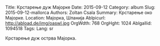 Title: Крстарење дуж Мајорке
Date: 2015-09-12
Category: album
Slug: 2015-09-12-mallorca
Authors: Zoltan Csala
Summary: Крстарење око Мајорке.
Location: Мајорка, Шпанија
Ablpicurl: http://abload.de/img/oaswl.jpg
OrgWdth: 768
OrgHght: 1024
Ablgallid: 1094518
Tags:
Lang: sr

Крстарење дуж острва Мајорка.
